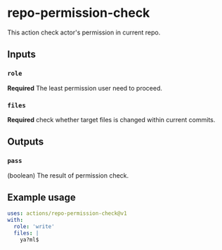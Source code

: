 # repo-permission-check

This action check actor's permission in current repo.

## Inputs

### `role`

**Required** The least permission user need to proceed.

### `files`

**Required** check whether target files is changed within current commits.

## Outputs

### `pass`

(boolean) The result of permission check.

## Example usage

```yaml
uses: actions/repo-permission-check@v1
with:
  role: 'write'
  files: |
    ya?ml$
```
